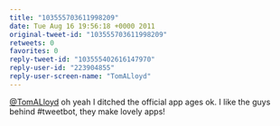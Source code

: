 ```yaml
---
title: "103555703611998209"
date: Tue Aug 16 19:56:18 +0000 2011
original-tweet-id: "103555703611998209"
retweets: 0
favorites: 0
reply-tweet-id: "103555402616147970"
reply-user-id: "223904855"
reply-user-screen-name: "TomALloyd"
---
```

<a href="https://twitter.com/TomALloyd">@TomALloyd</a> oh yeah I ditched the official app ages ok. I like the guys behind #tweetbot, they make lovely apps!
